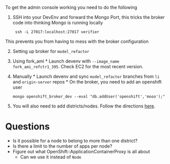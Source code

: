 To get the admin console working you need to do the following
1. SSH into your DevEnv and forward the Mongo Port, this tricks the
broker code into thinking Mongo is running locally

        ssh -L 27017:localhost:27017 verifier

  This prevents you from having to mess with the broker configuration

2. Setting up broker for `model_refactor`
  1. Using fork_ami
    * Launch devenv with `--image_name fork_ami_refctr1_395`. Check EC2
for the most recent version.

  1. Manually
    * Launch devenv and sync `model_refactor` branches from `li` and
`origin-server` repos
    * On the broker, you need to add an openshift user

      ```
      mongo openshift_broker_dev --eval "db.addUser('openshift','mooo');" 
      ```

3. You will also need to add districts/nodes. Follow the directions
[here].

# Questions
* Is it possible for a node to belong to more than one district?
* Is there a limit to the number of apps per node?
* Figure out what OpenShift::ApplicationContainerProxy is all about
  * Can we use it instead of `Node`

[here]: https://engineering.redhat.com/trac/Libra/wiki/Districts
